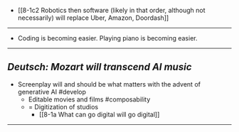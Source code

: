 - [[8-1c2 Robotics then software (likely in that order, although not necessarily) will replace Uber, Amazon, Doordash]]
---
- Coding is becoming easier. Playing piano is becoming easier.
---
*Deutsch: Mozart will transcend AI music*
---
- Screenplay will and should be what matters with the advent of generative AI #develop
	+ Editable movies and films #composability
    - = Digitization of studios
      - [[8-1a What can go digital will go digital]]
---

